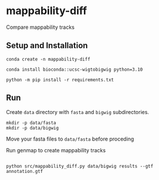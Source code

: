 # mappability-diff
Compare mappability tracks 



## Setup and Installation 

```
conda create -n mappability-diff

conda install bioconda::ucsc-wigtobigwig python=3.10 

python -m pip install -r requirements.txt
``` 


## Run 

Create `data` directory with `fasta` and `bigwig` subdirectories. 
```
mkdir -p data/fasta
mkdir -p data/bigwig 
```
Move your fasta files to `data/fasta` before proceding


Run genmap to create mappability tracks 
```

```


```
python src/mappability_diff.py data/bigwig results --gtf annotation.gtf
```

